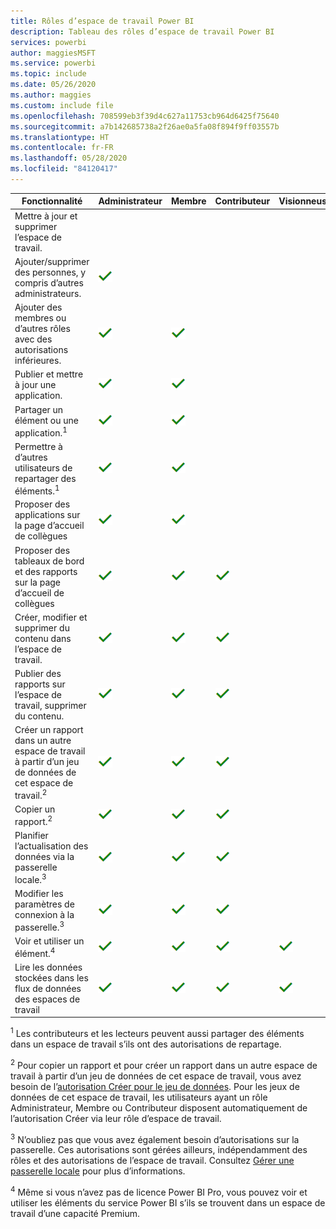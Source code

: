 ```yaml
---
title: Rôles d’espace de travail Power BI
description: Tableau des rôles d’espace de travail Power BI
services: powerbi
author: maggiesMSFT
ms.service: powerbi
ms.topic: include
ms.date: 05/26/2020
ms.author: maggies
ms.custom: include file
ms.openlocfilehash: 708599eb3f39d4c627a11753cb964d6425f75640
ms.sourcegitcommit: a7b142685738a2f26ae0a5fa08f894f9ff03557b
ms.translationtype: HT
ms.contentlocale: fr-FR
ms.lasthandoff: 05/28/2020
ms.locfileid: "84120417"
---
```

|Fonctionnalité   | Administrateur  | Membre  | Contributeur  | Visionneuse |
|---|---|---|---|---|
| Mettre à jour et supprimer l’espace de travail.  |  |   |   |   | 
| Ajouter/supprimer des personnes, y compris d’autres administrateurs.  |  ![Coche Oui](media/power-bi-workspace-roles-table/green-checkmark.png) |   |   |   |
| Ajouter des membres ou d’autres rôles avec des autorisations inférieures.  |  ![Coche Oui](media/power-bi-workspace-roles-table/green-checkmark.png) | ![Coche Oui](media/power-bi-workspace-roles-table/green-checkmark.png)  |   |   |
| Publier et mettre à jour une application. |  ![Coche Oui](media/power-bi-workspace-roles-table/green-checkmark.png) | ![Coche Oui](media/power-bi-workspace-roles-table/green-checkmark.png)  |   |   |
| Partager un élément ou une application.<sup>1</sup> |  ![Coche Oui](media/power-bi-workspace-roles-table/green-checkmark.png) | ![Coche Oui](media/power-bi-workspace-roles-table/green-checkmark.png)  |   |   |
| Permettre à d’autres utilisateurs de repartager des éléments.<sup>1</sup> |  ![Coche Oui](media/power-bi-workspace-roles-table/green-checkmark.png) | ![Coche Oui](media/power-bi-workspace-roles-table/green-checkmark.png)  |   |   |
| Proposer des applications sur la page d’accueil de collègues |  ![Coche Oui](media/power-bi-workspace-roles-table/green-checkmark.png) | ![Coche Oui](media/power-bi-workspace-roles-table/green-checkmark.png)  |   |   |
| Proposer des tableaux de bord et des rapports sur la page d’accueil de collègues |  ![Coche Oui](media/power-bi-workspace-roles-table/green-checkmark.png) | ![Coche Oui](media/power-bi-workspace-roles-table/green-checkmark.png)  | ![Coche Oui](media/power-bi-workspace-roles-table/green-checkmark.png) |   |
| Créer, modifier et supprimer du contenu dans l’espace de travail.  |  ![Coche Oui](media/power-bi-workspace-roles-table/green-checkmark.png) | ![Coche Oui](media/power-bi-workspace-roles-table/green-checkmark.png)  | ![Coche Oui](media/power-bi-workspace-roles-table/green-checkmark.png)  |   |
| Publier des rapports sur l’espace de travail, supprimer du contenu.  |  ![Coche Oui](media/power-bi-workspace-roles-table/green-checkmark.png) | ![Coche Oui](media/power-bi-workspace-roles-table/green-checkmark.png)  | ![Coche Oui](media/power-bi-workspace-roles-table/green-checkmark.png)  |   |
| Créer un rapport dans un autre espace de travail à partir d’un jeu de données de cet espace de travail.<sup>2</sup> |  ![Coche Oui](media/power-bi-workspace-roles-table/green-checkmark.png) | ![Coche Oui](media/power-bi-workspace-roles-table/green-checkmark.png)  | ![Coche Oui](media/power-bi-workspace-roles-table/green-checkmark.png)  |   |
| Copier un rapport.<sup>2</sup> | ![Coche Oui](media/power-bi-workspace-roles-table/green-checkmark.png) | ![Coche Oui](media/power-bi-workspace-roles-table/green-checkmark.png) | ![Coche Oui](media/power-bi-workspace-roles-table/green-checkmark.png) |  |
| Planifier l’actualisation des données via la passerelle locale.<sup>3</sup> | ![Coche Oui](media/power-bi-workspace-roles-table/green-checkmark.png) | ![Coche Oui](media/power-bi-workspace-roles-table/green-checkmark.png) | ![Coche Oui](media/power-bi-workspace-roles-table/green-checkmark.png) |  |
| Modifier les paramètres de connexion à la passerelle.<sup>3</sup> | ![Coche Oui](media/power-bi-workspace-roles-table/green-checkmark.png) | ![Coche Oui](media/power-bi-workspace-roles-table/green-checkmark.png) | ![Coche Oui](media/power-bi-workspace-roles-table/green-checkmark.png) |  |
| Voir et utiliser un élément.<sup>4</sup> |  ![Coche Oui](media/power-bi-workspace-roles-table/green-checkmark.png) | ![Coche Oui](media/power-bi-workspace-roles-table/green-checkmark.png)  | ![Coche Oui](media/power-bi-workspace-roles-table/green-checkmark.png)  | ![Coche Oui](media/power-bi-workspace-roles-table/green-checkmark.png)  |
| Lire les données stockées dans les flux de données des espaces de travail | ![Coche Oui](media/power-bi-workspace-roles-table/green-checkmark.png) | ![Coche Oui](media/power-bi-workspace-roles-table/green-checkmark.png) | ![Coche Oui](media/power-bi-workspace-roles-table/green-checkmark.png) | ![Coche Oui](media/power-bi-workspace-roles-table/green-checkmark.png) |

<sup>1</sup> Les contributeurs et les lecteurs peuvent aussi partager des éléments dans un espace de travail s’ils ont des autorisations de repartage.

<sup>2</sup> Pour copier un rapport et pour créer un rapport dans un autre espace de travail à partir d’un jeu de données de cet espace de travail, vous avez besoin de l’[autorisation Créer pour le jeu de données](../connect-data/service-datasets-build-permissions.md). Pour les jeux de données de cet espace de travail, les utilisateurs ayant un rôle Administrateur, Membre ou Contributeur disposent automatiquement de l’autorisation Créer via leur rôle d’espace de travail.

<sup>3</sup> N’oubliez pas que vous avez également besoin d’autorisations sur la passerelle. Ces autorisations sont gérées ailleurs, indépendamment des rôles et des autorisations de l’espace de travail. Consultez [Gérer une passerelle locale](https://docs.microsoft.com/data-integration/gateway/service-gateway-manage) pour plus d’informations.

<sup>4</sup> Même si vous n’avez pas de licence Power BI Pro, vous pouvez voir et utiliser les éléments du service Power BI s’ils se trouvent dans un espace de travail d’une capacité Premium.

